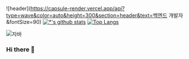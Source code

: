 ![header](https://capsule-render.vercel.app/api?type=wave&color=auto&height=300&section=header&text=백엔드 개발자&fontSize=90)
[![*'s github stats](https://github-readme-stats.vercel.app/api?username=youngmoo99&show_icons=true&theme=radical)](https://github.com/youngmoo99)
[![Top Langs](https://github-readme-stats.vercel.app/api/top-langs/?username=youngmoo99&layout=compact)](https://github.com/youngmoo99/github-readme-stats)

<!--[![Top Langs](https://github-readme-stats.vercel.app/api/top-langs/?username=youngmoo99)](https://github.com/youngmoo99/github-readme-stats)-->

![자바](https://img.shields.io/badge/-자바-007396?style=flat&logo=Java&logoColor=ffffff)



### Hi there 👋

<!--
**youngmoo99/youngmoo99** is a ✨ _special_ ✨ repository because its `README.md` (this file) appears on your GitHub profile.

Here are some ideas to get you started:

- 🔭 I’m currently working on ...
- 🌱 I’m currently learning ...
- 👯 I’m looking to collaborate on ...
- 🤔 I’m looking for help with ...
- 💬 Ask me about ...
- 📫 How to reach me: ...
- 😄 Pronouns: ...
- ⚡ Fun fact: ...
-->
